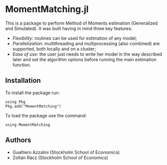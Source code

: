 # MomentMatching.jl 

This is a package to perform Method of Moments estimation (Generalized and Simulated). It was built having in mind three key features:
- *Flexibility*: routines can be used for estimation of any model;
- *Parallelization*: multithreading and multiprocessing (also combined) are supported, both locally and on a cluster;
- *Ease of use*: the user just needs to write her model in the way described later and set the algorithm options before running the main estimation function.

## Installation
To install the package run:
```
using Pkg
Pkg.add("MomentMatching")
```
To load the package use the command:
```
using MomentMatching
```
## Authors

- Gualtiero Azzalini (Stockholm School of Economics) 
- Zoltán Rácz (Stockholm School of Economics)

